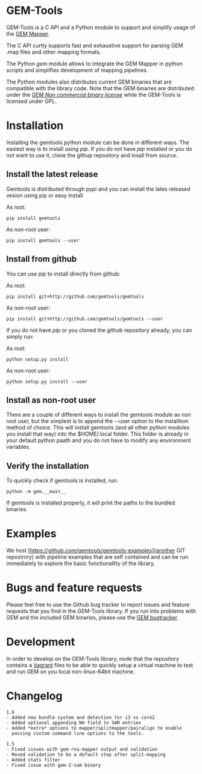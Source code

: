 GEM-Tools
===================
GEM-Tools is a C API and a Python module to support and simplify usage of the
[GEM Mapper](http://algorithms.cnag.cat/wiki/The_GEM_library).

The C API curtly supports fast and exhaustive support for parsing GEM .map
files and other mapping formats.

The Python *gem* module allows to integrate the GEM Mapper in python scripts
and simplifies development of mapping pipelines.

The Python modules also distributes current GEM binaries that are compatible
with the library code. Note that the GEM binaries are distributed under the
[*GEM Non commercial binary license*](http://algorithms.cnag.cat/wiki/GEM:Non_commercial_binary_license)
while the GEM-Tools is licensed under GPL.

Installation
==================
Installing the gemtools python module can be done in different ways. The easiest
way is to install using *pip*. If you do not have *pip* installed or you
do not want to use it, clone the githup repository and insall from source.

Install the latest release
----------------------------
Gemtools is distributed through pypi and you can install the lates released
vesion using pip or easy install

As root:

    pip install gemtools

As non-root user:
    
    pip install gemtools --user

Install from github
---------------------------
You can use pip to install directly from github:

As root:
    
    pip install git+http://github.com/gemtools/gemtools

As non-root user:
    
    pip install git+http://github.com/gemtools/gemtools --user

If you do not have *pip* or you cloned the github repository already,
you can simply run:

As root:
    
    python setup.py install

As non-root user:
    
    python setup.py install --user

Install as non-root user
--------------------------
There are a couple of different ways to install the gemtools module as non
root user, but the simplest is to append the --user option to the installtion
method of choice. This will install gemtools (and all other python modules you
install that way) into the $HOME/.local folder. This folder is already in your
default python paath and you do not have to modify any environment variables.

Verify the installation
-------------------------
To quickly check if gemtools is installed, run:
    
    python -m gem.__main__

If gemtools is installed properly, it will print the paths to the bundled binaries.

Examples
======================
We host [https://github.com/gemtools/gemtools-examples](another GIT reposirory) with 
pipeline examples that are self contained and can be run immediately to explore
the basic functionallity of the library. 

Bugs and feature requests
=====================
Please feel free to use the Github bug tracker to report issues and feature
requests that you find in the GEM-Tools library. If you run into problems with
GEM and the included GEM binaries, please use the [GEM
bugtracker](http://algorithms.cnag.cat/mantis).

Development
=====================
In order to develop on the GEM-Tools library, node that the repository contains
a [Vagrant](http://vagrantup.com/) files to be able to quickly setup a virtual 
machine to test and run GEM on you local non-linux-64bit machine.

Changelog
=====================

    1.6
    - Added new bundle system and detection for i3 vs core2
    - Added optional appending NH field to SAM entries
    - Added *extra* options to mapper/splitmapper/pairalign to enable 
      passing custom command line options to the tools. 

    1.5
    - Fixed issues with gem-rna-mapper output and validation
    - Moved validation to be a default step after split-mapping
    - Added stats filter
    - Fixed issue with gem-2-sam binary

